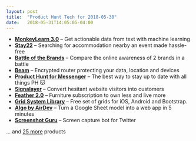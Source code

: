 ```yaml
---
layout: post
title:  "Product Hunt Tech for 2018-05-30"
date:   2018-05-31T14:05:05-04:00
---
```


* **[MonkeyLearn 3.0](https://www.producthunt.com/posts/monkeylearn-3-0?utm_campaign=producthunt-api&utm_medium=api&utm_source=Application%3A+Daily+Digest+RSS+%28ID%3A+3202%29)** – Get actionable data from text with machine learning
* **[Stay22](https://www.producthunt.com/posts/stay22?utm_campaign=producthunt-api&utm_medium=api&utm_source=Application%3A+Daily+Digest+RSS+%28ID%3A+3202%29)** – Searching for accommodation nearby an event made hassle-free
* **[Battle of the Brands](https://www.producthunt.com/posts/battle-of-the-brands?utm_campaign=producthunt-api&utm_medium=api&utm_source=Application%3A+Daily+Digest+RSS+%28ID%3A+3202%29)** – Compare the online awareness of 2 brands in a battle
* **[Beam](https://www.producthunt.com/posts/beam-4318ba79-a672-4fae-b084-acc35351e998?utm_campaign=producthunt-api&utm_medium=api&utm_source=Application%3A+Daily+Digest+RSS+%28ID%3A+3202%29)** – Encrypted router protecting your data, location and devices
* **[Product Hunt for Messenger](https://www.producthunt.com/posts/product-hunt-for-messenger?utm_campaign=producthunt-api&utm_medium=api&utm_source=Application%3A+Daily+Digest+RSS+%28ID%3A+3202%29)** – The best way to stay up to date with all things PH 😽
* **[Signalayer](https://www.producthunt.com/posts/signalayer?utm_campaign=producthunt-api&utm_medium=api&utm_source=Application%3A+Daily+Digest+RSS+%28ID%3A+3202%29)** – Convert hesitant website visitors into customers
* **[Feather 2.0](https://www.producthunt.com/posts/feather-2-0?utm_campaign=producthunt-api&utm_medium=api&utm_source=Application%3A+Daily+Digest+RSS+%28ID%3A+3202%29)** – Furniture subscription to own less and live more
* **[Grid System Library](https://www.producthunt.com/posts/grid-system-library?utm_campaign=producthunt-api&utm_medium=api&utm_source=Application%3A+Daily+Digest+RSS+%28ID%3A+3202%29)** – Free set of grids for iOS, Android and Bootstrap.
* **[Algo by AirDev](https://www.producthunt.com/posts/algo-by-airdev?utm_campaign=producthunt-api&utm_medium=api&utm_source=Application%3A+Daily+Digest+RSS+%28ID%3A+3202%29)** – Turn a Google Sheet model into a web app in 5 minutes
* **[Screenshot Guru](https://www.producthunt.com/posts/screenshot-guru?utm_campaign=producthunt-api&utm_medium=api&utm_source=Application%3A+Daily+Digest+RSS+%28ID%3A+3202%29)** – Screen capture bot for Twitter

… and [25 more](https://www.producthunt.com/tech) products